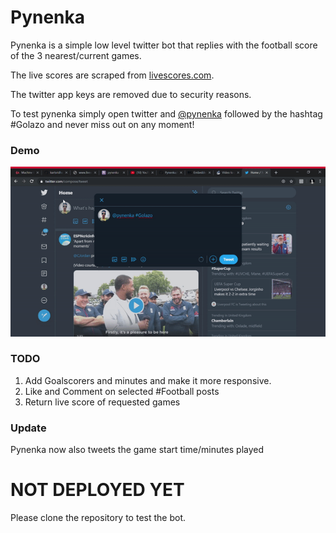 # Pynenka

Pynenka is a simple low level twitter bot that replies with the football score of the 3 nearest/current games.

The live scores are scraped from [livescores.com](https://www.livescores.com/).

The twitter app keys are removed due to security reasons.

To test pynenka simply open twitter and [@pynenka](https://twitter.com/pynenka) followed by the hashtag #Golazo and never miss out on any moment!

### Demo
![](pynenka-demo.gif)

### TODO
1. Add Goalscorers and minutes and make it more responsive.
2. Like and Comment on selected #Football posts
3. Return live score of requested games

### Update
Pynenka now also tweets the game start time/minutes played

# NOT DEPLOYED YET
Please clone the repository to test the bot. 
